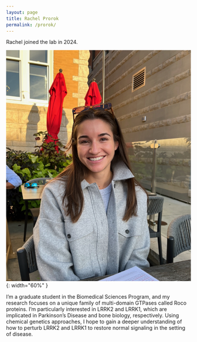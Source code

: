 ```yaml
---
layout: page
title: Rachel Prorok
permalink: /prorok/
---
```

Rachel joined the lab in 2024.

![Rachel Prorok pic](../img/prorok.jpg){: width="60%" }



I’m a graduate student in the Biomedical Sciences Program, and my research focuses on a unique family of multi-domain GTPases called Roco proteins. I’m particularly interested in LRRK2 and LRRK1, which are implicated in Parkinson’s Disease and bone biology, respectively. Using chemical genetics approaches, I hope to gain a deeper understanding of how to perturb LRRK2 and LRRK1 to restore normal signaling in the setting of disease.

